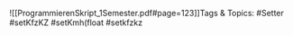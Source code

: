 
![[ProgrammierenSkript_1Semester.pdf#page=123]]Tags & Topics:
   #Setter
   #setKfzKZ
   #setKmh(float
   #setkfzkz